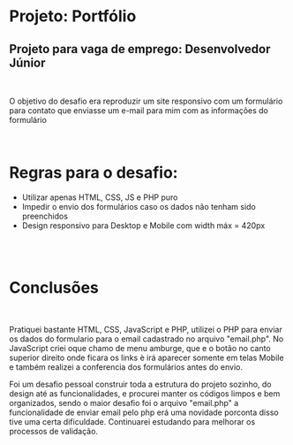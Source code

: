 # Projeto: Portfólio

## Projeto para vaga de emprego: Desenvolvedor Júnior
<br>
<p>O objetivo do desafio era reproduzir um site responsivo com um formulário para contato que enviasse um e-mail para mim com as informações do formulário</p>
<br>

<h1>Regras para o desafio:</h1>
<ul>
<li>Utilizar apenas HTML, CSS, JS e PHP puro</li>
<li>Impedir o envio dos formulários caso os dados não tenham sido preenchidos</li>
<li>Design responsivo para Desktop e Mobile com width máx = 420px</li>
</ul>
<br><br>

<h1>Conclusões</h1>
<br>
<p>Pratiquei bastante HTML, CSS, JavaScript e PHP, utilizei o PHP para enviar os dados do formulario para o email cadastrado no arquivo "email.php". No JavaScript criei oque chamo de menu amburge, que e o botão no canto superior direito onde ficara os links è irá aparecer somente em telas Mobile e também realizei a conferencia dos formulários antes do envio.</p>
<p>Foi um desafio pessoal construir toda a estrutura do projeto sozinho, do design até as funcionalidades, e procurei manter os códigos limpos e bem organizados, sendo o maior desafio foi o arquivo "email.php" a funcionalidade de enviar email pelo php erá uma novidade porconta disso tive uma certa dificuldade. Continuarei estudando para melhorar os processos de validação.</p>
 
